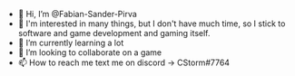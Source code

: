 - 👋 Hi, I’m @Fabian-Sander-Pirva
- 👀 I'm interested in many things, but I don't have much time, so I stick to software and game development and gaming itself.
- 🌱 I’m currently learning a lot
- 💞️ I’m looking to collaborate on a game
- 📫 How to reach me text me on discord -> CStorm#7764

<!---
Fabian-Sander-Pirva/Fabian-Sander-Pirva is a ✨ special ✨ repository because its `README.md` (this file) appears on your GitHub profile.
You can click the Preview link to take a look at your changes.
--->
